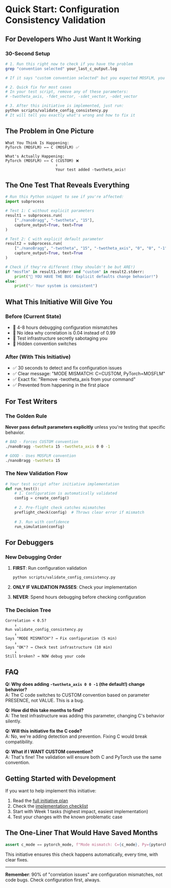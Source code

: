 # Quick Start: Configuration Consistency Validation

## For Developers Who Just Want It Working

### 30-Second Setup

```bash
# 1. Run this right now to check if you have the problem
grep "convention selected" your_last_c_output.log

# If it says "custom convention selected" but you expected MOSFLM, you have the bug!

# 2. Quick fix for most cases
# In your test script, remove any of these parameters:
# -twotheta_axis, -fdet_vector, -sdet_vector, -odet_vector

# 3. After this initiative is implemented, just run:
python scripts/validate_config_consistency.py
# It will tell you exactly what's wrong and how to fix it
```

## The Problem in One Picture

```
What You Think Is Happening:
PyTorch (MOSFLM) ←→ C (MOSFLM) ✅

What's Actually Happening:
PyTorch (MOSFLM) ←→ C (CUSTOM) ❌
                      ↑
                      Your test added -twotheta_axis!
```

## The One Test That Reveals Everything

```python
# Run this Python snippet to see if you're affected:
import subprocess

# Test 1: C without explicit parameters
result1 = subprocess.run(
    ["./nanoBragg", "-twotheta", "15"],
    capture_output=True, text=True
)

# Test 2: C with explicit default parameter  
result2 = subprocess.run(
    ["./nanoBragg", "-twotheta", "15", "-twotheta_axis", "0", "0", "-1"],
    capture_output=True, text=True
)

# Check if they're different (they shouldn't be but ARE!)
if "mosflm" in result1.stderr and "custom" in result2.stderr:
    print("🚨 YOU HAVE THE BUG! Explicit defaults change behavior!")
else:
    print("✅ Your system is consistent")
```

## What This Initiative Will Give You

### Before (Current State)
- 🔴 4-8 hours debugging configuration mismatches
- 🔴 No idea why correlation is 0.04 instead of 0.99
- 🔴 Test infrastructure secretly sabotaging you
- 🔴 Hidden convention switches

### After (With This Initiative)
- ✅ 30 seconds to detect and fix configuration issues
- ✅ Clear message: "MODE MISMATCH: C=CUSTOM, PyTorch=MOSFLM"
- ✅ Exact fix: "Remove -twotheta_axis from your command"
- ✅ Prevented from happening in the first place

## For Test Writers

### The Golden Rule
**Never pass default parameters explicitly** unless you're testing that specific behavior.

```bash
# BAD - Forces CUSTOM convention
./nanoBragg -twotheta 15 -twotheta_axis 0 0 -1

# GOOD - Uses MOSFLM convention
./nanoBragg -twotheta 15
```

### The New Validation Flow

```python
# Your test script after initiative implementation
def run_test():
    # 1. Configuration is automatically validated
    config = create_config()
    
    # 2. Pre-flight check catches mismatches
    preflight_check(config)  # Throws clear error if mismatch
    
    # 3. Run with confidence
    run_simulation(config)
```

## For Debuggers

### New Debugging Order

1. **FIRST**: Run configuration validation
   ```bash
   python scripts/validate_config_consistency.py
   ```

2. **ONLY IF VALIDATION PASSES**: Check your implementation
   
3. **NEVER**: Spend hours debugging before checking configuration

### The Decision Tree

```
Correlation < 0.5?
    ↓
Run validate_config_consistency.py
    ↓
Says "MODE MISMATCH"? → Fix configuration (5 min)
    ↓
Says "OK"? → Check test infrastructure (10 min)
    ↓
Still broken? → NOW debug your code
```

## FAQ

**Q: Why does adding `-twotheta_axis 0 0 -1` (the default!) change behavior?**  
A: The C code switches to CUSTOM convention based on parameter PRESENCE, not VALUE. This is a bug.

**Q: How did this take months to find?**  
A: The test infrastructure was adding this parameter, changing C's behavior silently.

**Q: Will this initiative fix the C code?**  
A: No, we're adding detection and prevention. Fixing C would break compatibility.

**Q: What if I WANT CUSTOM convention?**  
A: That's fine! The validation will ensure both C and PyTorch use the same convention.

## Getting Started with Development

If you want to help implement this initiative:

1. Read the [full initiative plan](README.md)
2. Check the [implementation checklist](implementation_checklist.md)
3. Start with Week 1 tasks (highest impact, easiest implementation)
4. Test your changes with the known problematic case

## The One-Liner That Would Have Saved Months

```python
assert c_mode == pytorch_mode, f"Mode mismatch: C={c_mode}, Py={pytorch_mode}"
```

This initiative ensures this check happens automatically, every time, with clear fixes.

---

**Remember**: 90% of "correlation issues" are configuration mismatches, not code bugs. Check configuration first, always.